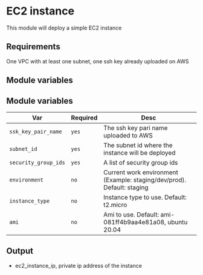# EC2 instance

This module will deploy a simple EC2 instance

## Requirements

One VPC with at least one subnet, one ssh key already uploaded on AWS

## Module variables

## Module variables

| Var   | Required | Desc |
| ------- | ------- | ----------- |
| `ssk_key_pair_name` | `yes`  | The ssh key pari name uploaded to AWS |
| `subnet_id`  | `yes`  | The subnet id where the instance will be deployed |
| `security_group_ids`  | `yes`  | A list of security group ids |
| `environment`  | `no`  | Current work environment (Example: staging/dev/prod). Default: staging |
| `instance_type`  | `no`  | Instance type to use. Default: t2.micro |
| `ami`  | `no`  | Ami to use. Default: ami-081ff4b9aa4e81a08, ubuntu 20.04 |

## Output

* ec2_instance_ip, private ip address of the instance